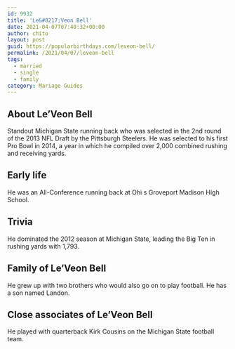 ```yaml
---
id: 9932
title: 'Le&#8217;Veon Bell'
date: 2021-04-07T07:40:32+00:00
author: chito
layout: post
guid: https://popularbirthdays.com/leveon-bell/
permalink: /2021/04/07/leveon-bell  
tags:
  - married
  - single
  - family
category: Mariage Guides
---
```

<!--Content-->


          
          
## About Le&#8217;Veon Bell



  Standout Michigan State running back who was selected in the 2nd round of the 2013 NFL Draft by the Pittsburgh Steelers. He was selected to his first Pro Bowl in 2014, a year in which he compiled over 2,000 combined rushing and receiving yards. 

                
                
## Early life



  He was an All-Conference running back at Ohi s Groveport Madison High School.

                
                
## Trivia



  He dominated the 2012 season at Michigan State, leading the Big Ten in rushing yards with 1,793.

                
                
## Family of Le&#8217;Veon Bell



  He grew up with two brothers who would also go on to play football. He has a son named Landon.

                
                
## Close associates of Le&#8217;Veon Bell



  He played with quarterback Kirk Cousins on the Michigan State football team.

          
          